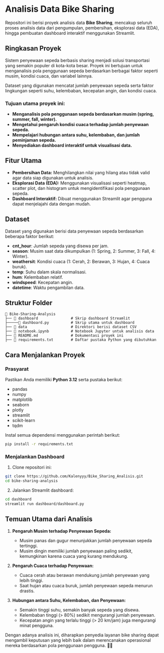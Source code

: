 # Analisis Data Bike Sharing

Repositori ini berisi proyek analisis data **Bike Sharing**, mencakup seluruh proses analisis data dari pengumpulan, pembersihan, eksplorasi data (EDA), hingga pembuatan dashboard interaktif menggunakan Streamlit.

## Ringkasan Proyek

Sistem penyewaan sepeda berbasis sharing menjadi solusi transportasi yang semakin populer di kota-kota besar. Proyek ini bertujuan untuk menganalisis pola penggunaan sepeda berdasarkan berbagai faktor seperti musim, kondisi cuaca, dan variabel lainnya.

Dataset yang digunakan mencatat jumlah penyewaan sepeda serta faktor lingkungan seperti suhu, kelembaban, kecepatan angin, dan kondisi cuaca.

### Tujuan utama proyek ini:
- **Menganalisis pola penggunaan sepeda berdasarkan musim (spring, summer, fall, winter).**
- **Mengetahui pengaruh kondisi cuaca terhadap jumlah penyewaan sepeda.**
- **Mempelajari hubungan antara suhu, kelembaban, dan jumlah peminjaman sepeda.**
- **Menyediakan dashboard interaktif untuk visualisasi data.**

## Fitur Utama
- **Pembersihan Data:** Menghilangkan nilai yang hilang atau tidak valid agar data siap digunakan untuk analisis.
- **Eksplorasi Data (EDA):** Menggunakan visualisasi seperti heatmap, scatter plot, dan histogram untuk mengidentifikasi pola penggunaan sepeda.
- **Dashboard Interaktif:** Dibuat menggunakan Streamlit agar pengguna dapat menjelajahi data dengan mudah.

## Dataset

Dataset yang digunakan berisi data penyewaan sepeda berdasarkan beberapa faktor berikut:

- **cnt_hour**: Jumlah sepeda yang disewa per jam.
- **season**: Musim saat data dikumpulkan (1: Spring, 2: Summer, 3: Fall, 4: Winter).
- **weathersit**: Kondisi cuaca (1: Cerah, 2: Berawan, 3: Hujan, 4: Cuaca buruk).
- **temp**: Suhu dalam skala normalisasi.
- **hum**: Kelembaban relatif.
- **windspeed**: Kecepatan angin.
- **datetime**: Waktu pengambilan data.

## Struktur Folder
```plaintext
📂 Bike-Sharing-Analysis
├── 📂 dashboard               # Skrip dashboard Streamlit
├─────📄 dashboard.py          # Skrip utama untuk dashboard
├── 📂 data                    # Direktori berisi dataset CSV
├── 📄 notebook.ipynb          # Notebook Jupyter untuk analisis data
├── 📄 README.md               # Dokumentasi proyek ini
├── 📄 requirements.txt        # Daftar pustaka Python yang dibutuhkan               
```

## Cara Menjalankan Proyek

### Prasyarat
Pastikan Anda memiliki **Python 3.12** serta pustaka berikut:
- pandas
- numpy
- matplotlib
- seaborn
- plotly
- streamlit
- scikit-learn
- tqdm

Instal semua dependensi menggunakan perintah berikut:
```bash
pip install -r requirements.txt
```

### Menjalankan Dashboard
1. Clone repositori ini:
```bash
git clone https://github.com/Kalenyyy/Bike_Sharing_Analisis.git
cd bike-sharing-analysis
```

2. Jalankan Streamlit dashboard:
```bash
cd dashboard
streamlit run dashboard/dashboard.py
```

## Temuan Utama dari Analisis

1. **Pengaruh Musim terhadap Penyewaan Sepeda:**
   - Musim panas dan gugur menunjukkan jumlah penyewaan sepeda tertinggi.
   - Musim dingin memiliki jumlah penyewaan paling sedikit, kemungkinan karena cuaca yang kurang mendukung.

2. **Pengaruh Cuaca terhadap Penyewaan:**
   - Cuaca cerah atau berawan mendukung jumlah penyewaan yang lebih tinggi.
   - Saat hujan atau cuaca buruk, jumlah penyewaan sepeda menurun drastis.

3. **Hubungan antara Suhu, Kelembaban, dan Penyewaan:**
   - Semakin tinggi suhu, semakin banyak sepeda yang disewa.
   - Kelembaban tinggi (> 80%) sedikit mengurangi jumlah penyewaan.
   - Kecepatan angin yang terlalu tinggi (> 20 km/jam) juga mengurangi minat pengguna.

Dengan adanya analisis ini, diharapkan penyedia layanan bike sharing dapat mengambil keputusan yang lebih baik dalam merencanakan operasional mereka berdasarkan pola penggunaan pengguna. 🚴‍♂️

